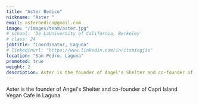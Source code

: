 ```yaml
---
title: "Aster Bedico"
nickname: "Aster "
email: asterbedico@gmail.com
image: "/images/team/aster.jpg"
# school: 'De LaUniversity of California, Berkeley'
# class: 24
jobtitle: "Coordinator, Laguna"
# linkedinurl: "https://www.linkedin.com/in/itsmingjie"
location: "San Pedro, Laguna"
promoted: true
weight: 2
description: Aster is the founder of Angel's Shelter and co-founder of Capri Island Vegan Cafe in Laguna.
---
```


Aster is the founder of Angel's Shelter and co-founder of Capri Island Vegan Cafe in Laguna